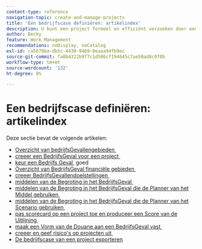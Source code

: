 ```yaml
---
content-type: reference
navigation-topic: create-and-manage-projects
title: 'Een bedrijfscase definiëren: artikelindex'
description: U kunt een project formeel en efficiënt verzoeken door een BedrijfsGeval te creëren. In de volgende artikelen wordt de informatie beschreven die u nodig hebt om het bedrijfscase van een project te definiëren.
author: Becky
feature: Work Management
recommendations: noDisplay, noCatalog
exl-id: ca5679ba-db5c-4430-9469-0eaaa94fb9ec
source-git-commit: fa0b4322b9f7c1d506cf194645c7ae50ad8c0f0b
workflow-type: tm+mt
source-wordcount: '132'
ht-degree: 0%

---
```


# Een bedrijfscase definiëren: artikelindex

Deze sectie bevat de volgende artikelen:

* [&#x200B; Overzicht van bedrijfsGevallengebieden &#x200B;](../../../manage-work/projects/define-a-business-case/areas-of-business-case.md)
* [&#x200B; creeer een BedrijfsGeval voor een project &#x200B;](../../../manage-work/projects/define-a-business-case/create-business-case.md)
* [&#x200B; keur een Bedrijfs Geval &#x200B;](../../../manage-work/projects/define-a-business-case/approve-business-case.md) goed
* [&#x200B; Overzicht van BedrijfsGeval financiële gebieden &#x200B;](../../../manage-work/projects/define-a-business-case/business-case-finances.md)
* [&#x200B; creeer BedrijfsGevallendoelstellingen &#x200B;](../../../manage-work/projects/define-a-business-case/create-business-case-goals.md)
* [&#x200B; middelen van de Begroting in het BedrijfsGeval &#x200B;](../../../manage-work/projects/define-a-business-case/budget-resources-in-business-case.md)
* [&#x200B; middelen van de Begroting in het BedrijfsGeval die de Planner van het Middel gebruiken &#x200B;](../../../manage-work/projects/define-a-business-case/budget-resources-in-business-case-use-resource-planner.md)
* [&#x200B; middelen van de Begroting in het BedrijfsGeval die de Planner van het Scenario gebruiken &#x200B;](../../../manage-work/projects/define-a-business-case/budget-resources-in-business-case-use-scenario-planner.md)
* [&#x200B; pas scorecard op een project toe en produceer een Score van de Uitlijning &#x200B;](../../../manage-work/projects/define-a-business-case/apply-scorecard-to-project-to-generate-alignment-score.md)
* [&#x200B; maak een Vorm van de Douane aan een BedrijfsGeval vast &#x200B;](../../../manage-work/projects/define-a-business-case/attach-custom-form-to-business-case.md)
* [&#x200B; creeer en geef risico&#39;s op projecten uit &#x200B;](../../../manage-work/projects/define-a-business-case/create-edit-risks-on-projects.md)
* [De bedrijfscase van een project exporteren](../../../manage-work/projects/define-a-business-case/export-business-case.md)
